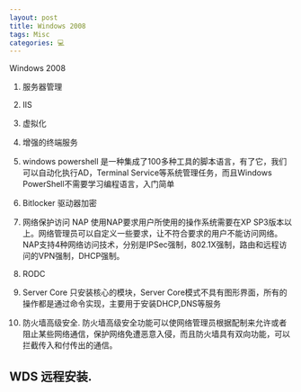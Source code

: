 ```yaml
---
layout: post
title: Windows 2008  
tags: Misc
categories: 💻
---
```


Windows 2008 


1. 服务器管理
2. IIS
3. 虚拟化
4. 增强的终端服务
5. windows powershell
是一种集成了100多种工具的脚本语言，有了它，我们可以自动化执行AD，Terminal Service等系统管理任务，而且Windows PowerShell不需要学习编程语言，入门简单



6. Bitlocker 驱动器加密
7. 网络保护访问 NAP
使用NAP要求用户所使用的操作系统需要在XP SP3版本以上。网络管理员可以自定义一些要求，让不符合要求的用户不能访问网络。NAP支持4种网络访问技术，分别是IPSec强制，802.1X强制，路由和远程访问的VPN强制，DHCP强制。


8. RODC
9. Server Core
只安装核心的模块，Server Core模式不具有图形界面，所有的操作都是通过命令实现，主要用于安装DHCP,DNS等服务



10. 防火墙高级安全.
防火墙高级安全功能可以使网络管理员根据配制来允许或者阻止某些网络通信，保护网络免遭恶意入侵，而且防火墙具有双向功能，可以拦截传入和付传出的通信。



## WDS 远程安装.



























